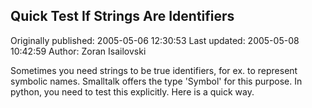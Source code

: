 ## Quick Test If Strings Are Identifiers

Originally published: 2005-05-06 12:30:53
Last updated: 2005-05-08 10:42:59
Author: Zoran Isailovski

Sometimes you need strings to be true identifiers, for ex. to represent symbolic names. Smalltalk offers the type 'Symbol' for this purpose. In python, you need to test this explicitly. Here is a quick way.